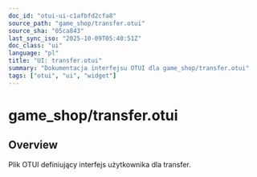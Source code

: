 ```yaml
---
doc_id: "otui-ui-c1afbfd2cfa8"
source_path: "game_shop/transfer.otui"
source_sha: "05ca843"
last_sync_iso: "2025-10-09T05:40:51Z"
doc_class: "ui"
language: "pl"
title: "UI: transfer.otui"
summary: "Dokumentacja interfejsu OTUI dla game_shop/transfer.otui"
tags: ["otui", "ui", "widget"]
---
```


# game_shop/transfer.otui

## Overview

Plik OTUI definiujący interfejs użytkownika dla transfer.
